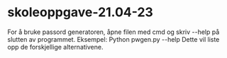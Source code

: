# skoleoppgave-21.04-23
For å bruke passord generatoren, åpne filen med cmd og skriv --help på slutten av programmet.
Eksempel: Python pwgen.py --help
Dette vil liste opp de forskjellige alternativene.